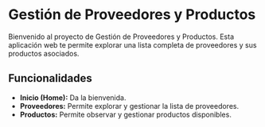# Gestión de Proveedores y Productos

Bienvenido al proyecto de Gestión de Proveedores y Productos. Esta aplicación web te permite explorar una lista completa de proveedores y sus productos asociados.

## Funcionalidades

- **Inicio (Home):** Da la bienvenida.
- **Proveedores:** Permite explorar y gestionar la lista de proveedores.
- **Productos:** Permite observar y gestionar productos disponibles.
